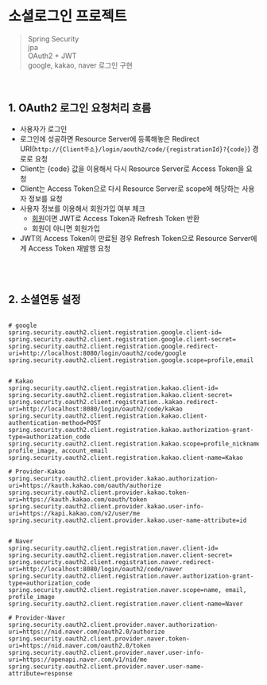 # 소셜로그인 프로젝트


> Spring Security   
> jpa   
> OAuth2 + JWT   
> google, kakao, naver 로그인 구현

<br>

## 1. OAuth2 로그인 요청처리 흐름

* 사용자가 로그인
* 로그인에 성공하면 Resource Server에 등록해놓은 Redirect URI(`http://{Client주소}/login/aouth2/code/{registrationId}?{code}`) 경로로 요청
* Client는 {code} 값을 이용해서 다시 Resource Server로 Access Token을 요청
* Client는 Access Token으로 다시 Resource Server로 scope에 해당하는 사용자 정보를 요청
* 사용자 정보를 이용해서 회원가입 여부 체크
  * <U>회원</U>이면 JWT로 Access Token과 Refresh Token 반환
  * 회원이 아니면 회원가입
* JWT의 Access Token이 만료된 경우 Refresh Token으로 Resource Server에게 Access Token 재발행 요청


<br>
<br>

## 2. 소셜연동 설정
```properties

# google
spring.security.oauth2.client.registration.google.client-id=
spring.security.oauth2.client.registration.google.client-secret=
spring.security.oauth2.client.registration.google.redirect-uri=http://localhost:8080/login/oauth2/code/google
spring.security.oauth2.client.registration.google.scope=profile,email


# Kakao
spring.security.oauth2.client.registration.kakao.client-id=
spring.security.oauth2.client.registration.kakao.client-secret=
spring.security.oauth2.client.registration..kakao.redirect-uri=http://localhost:8080/login/oauth2/code/kakao
spring.security.oauth2.client.registration.kakao.client-authentication-method=POST
spring.security.oauth2.client.registration.kakao.authorization-grant-type=authorization_code
spring.security.oauth2.client.registration.kakao.scope=profile_nickname, profile_image, account_email
spring.security.oauth2.client.registration.kakao.client-name=Kakao

# Provider-Kakao
spring.security.oauth2.client.provider.kakao.authorization-uri=https://kauth.kakao.com/oauth/authorize
spring.security.oauth2.client.provider.kakao.token-uri=https://kauth.kakao.com/oauth/token
spring.security.oauth2.client.provider.kakao.user-info-uri=https://kapi.kakao.com/v2/user/me
spring.security.oauth2.client.provider.kakao.user-name-attribute=id


# Naver
spring.security.oauth2.client.registration.naver.client-id=
spring.security.oauth2.client.registration.naver.client-secret=
spring.security.oauth2.client.registration.naver.redirect-uri=http://localhost:8080/login/oauth2/code/naver
spring.security.oauth2.client.registration.naver.authorization-grant-type=authorization_code
spring.security.oauth2.client.registration.naver.scope=name, email, profile_image
spring.security.oauth2.client.registration.naver.client-name=Naver

# Provider-Naver
spring.security.oauth2.client.provider.naver.authorization-uri=https://nid.naver.com/oauth2.0/authorize
spring.security.oauth2.client.provider.naver.token-uri=https://nid.naver.com/oauth2.0/token
spring.security.oauth2.client.provider.naver.user-info-uri=https://openapi.naver.com/v1/nid/me
spring.security.oauth2.client.provider.naver.user-name-attribute=response
```